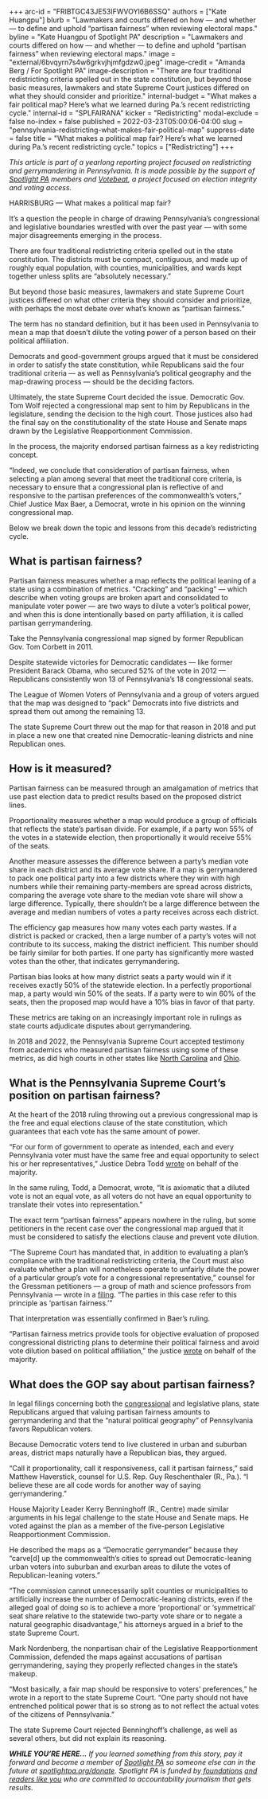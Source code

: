 +++
arc-id = "FRIBTGC43JE53IFWVOYI6B6SSQ"
authors = ["Kate Huangpu"]
blurb = "Lawmakers and courts differed on how — and whether — to define and uphold “partisan fairness” when reviewing electoral maps."
byline = "Kate Huangpu of Spotlight PA"
description = "Lawmakers and courts differed on how — and whether — to define and uphold “partisan fairness” when reviewing electoral maps."
image = "external/6bvqyrn7s4w6grkvjhjmfgdzw0.jpeg"
image-credit = "Amanda Berg / For Spotlight PA"
image-description = "There are four traditional redistricting criteria spelled out in the state constitution, but beyond those basic measures, lawmakers and state Supreme Court justices differed on what they should consider and prioritize."
internal-budget = "What makes a fair political map? Here’s what we learned during Pa.’s recent redistricting cycle."
internal-id = "SPLFAIRANA"
kicker = "Redistricting"
modal-exclude = false
no-index = false
published = 2022-03-23T05:00:06-04:00
slug = "pennsylvania-redistricting-what-makes-fair-political-map"
suppress-date = false
title = "What makes a political map fair? Here’s what we learned during Pa.’s recent redistricting cycle."
topics = ["Redistricting"]
+++

<i>This article is part of a yearlong reporting project focused on redistricting and gerrymandering in Pennsylvania. It is made possible by the support of </i><a href="https://www.spotlightpa.org/"><i>Spotlight PA</i></a><i> members and </i><a href="https://votebeat.org/"><i>Votebeat</i></a><i>, a project focused on election integrity and voting access.</i>

HARRISBURG — What makes a political map fair?

It’s a question the people in charge of drawing Pennsylvania’s congressional and legislative boundaries wrestled with over the past year — with some major disagreements emerging in the process.

There are four traditional redistricting criteria spelled out in the state constitution. The districts must be compact, contiguous, and made up of roughly equal population, with counties, municipalities, and wards kept together unless splits are “absolutely necessary.”

<script src="https://www.spotlightpa.org/embed.js" async></script><div data-spl-embed-version="1" data-spl-src="https://www.spotlightpa.org/embeds/newsletter/"></div>

But beyond those basic measures, lawmakers and state Supreme Court justices differed on what other criteria they should consider and prioritize, with perhaps the most debate over what’s known as “partisan fairness.”

The term has no standard definition, but it has been used in Pennsylvania to mean a map that doesn’t dilute the voting power of a person based on their political affiliation.

Democrats and good-government groups argued that it must be considered in order to satisfy the state constitution, while Republicans said the four traditional criteria — as well as Pennsylvania’s political geography and the map-drawing process — should be the deciding factors.

Ultimately, the state Supreme Court decided the issue. Democratic Gov. Tom Wolf rejected a congressional map sent to him by Republicans in the legislature, sending the decision to the high court. Those justices also had the final say on the constitutionality of the state House and Senate maps drawn by the Legislative Reapportionment Commission.

In the process, the majority endorsed partisan fairness as a key redistricting concept.

“Indeed, we conclude that consideration of partisan fairness, when selecting a plan among several that meet the traditional core criteria, is necessary to ensure that a congressional plan is reflective of and responsive to the partisan preferences of the commonwealth’s voters,” Chief Justice Max Baer, a Democrat, wrote in his opinion on the winning congressional map.

Below we break down the topic and lessons from this decade’s redistricting cycle.

## What is partisan fairness?

Partisan fairness measures whether a map reflects the political leaning of a state using a combination of metrics. “Cracking” and “packing” — which describe when voting groups are broken apart and consolidated to manipulate voter power — are two ways to dilute a voter’s political power, and when this is done intentionally based on party affiliation, it is called partisan gerrymandering.

Take the Pennsylvania congressional map signed by former Republican Gov. Tom Corbett in 2011.

Despite statewide victories for Democratic candidates — like former President Barack Obama, who secured 52% of the vote in 2012 — Republicans consistently won 13 of Pennsylvania’s 18 congressional seats.

The League of Women Voters of Pennsylvania and a group of voters argued that the map was designed to “pack” Democrats into five districts and spread them out among the remaining 13.

The state Supreme Court threw out the map for that reason in 2018 and put in place a new one that created nine Democratic-leaning districts and nine Republican ones.

## How is it measured?

Partisan fairness can be measured through an amalgamation of metrics that use past election data to predict results based on the proposed district lines.

Proportionality measures whether a map would produce a group of officials that reflects the state’s partisan divide. For example, if a party won 55% of the votes in a statewide election, then proportionally it would receive 55% of the seats.

Another measure assesses the difference between a party’s median vote share in each district and its average vote share. If a map is gerrymandered to pack one political party into a few districts where they win with high numbers while their remaining party-members are spread across districts, comparing the average vote share to the median vote share will show a large difference. Typically, there shouldn’t be a large difference between the average and median numbers of votes a party receives across each district.

The efficiency gap measures how many votes each party wastes. If a district is packed or cracked, then a large number of a party’s votes will not contribute to its success, making the district inefficient. This number should be fairly similar for both parties. If one party has significantly more wasted votes than the other, that indicates gerrymandering.

Partisan bias looks at how many district seats a party would win if it receives exactly 50% of the statewide election. In a perfectly proportional map, a party would win 50% of the seats. If a party were to win 60% of the seats, then the proposed map would have a 10% bias in favor of that party.

These metrics are taking on an increasingly important role in rulings as state courts adjudicate disputes about gerrymandering.

In 2018 and 2022, the Pennsylvania Supreme Court accepted testimony from academics who measured partisan fairness using some of these metrics, as did high courts in other states like <a href="https://www.theguardian.com/us-news/2022/feb/04/north-carolina-supreme-court-redistricting-maps">North Carolina</a> and <a href="https://www.dispatch.com/story/news/politics/elections/2022/01/14/redistricting-ohio-supreme-court-decision-congressional-map-gerrymandering/9119566002/">Ohio</a>.

## What is the Pennsylvania Supreme Court’s position on partisan fairness?

At the heart of the 2018 ruling throwing out a previous congressional map is the free and equal elections clause of the state constitution, which guarantees that each vote has the same amount of power.

“For our form of government to operate as intended, each and every Pennsylvania voter must have the same free and equal opportunity to select his or her representatives,” Justice Debra Todd <a href="https://www.brennancenter.org/sites/default/files/legal-work/LWV_v_PA_Majority-Opinion.pdf">wrote</a> on behalf of the majority.

In the same ruling, Todd, a Democrat, wrote, “It is axiomatic that a diluted vote is not an equal vote, as all voters do not have an equal opportunity to translate their votes into representation.”

The exact term “partisan fairness” appears nowhere in the ruling, but some petitioners in the recent case over the congressional map argued that it must be considered to satisfy the elections clause and prevent vote dilution.

“The Supreme Court has mandated that, in addition to evaluating a plan’s compliance with the traditional redistricting criteria, the Court must also evaluate whether a plan will nonetheless operate to unfairly dilute the power of a particular group’s vote for a congressional representative,” counsel for the Gressman petitioners — a group of math and science professors from Pennsylvania — wrote in a <a href="https://www.pacourts.us/Storage/media/pdfs/20220131/184811-jan.29,2022--gressmanmath-sciencepeitioners'post-trialsubmission.pdf">filing</a>. “The parties in this case refer to this principle as ‘partisan fairness.’”

That interpretation was essentially confirmed in Baer’s ruling.

“Partisan fairness metrics provide tools for objective evaluation of proposed congressional districting plans to determine their political fairness and avoid vote dilution based on political affiliation,” the justice <a href="https://www.pacourts.us/assets/opinions/Supreme/out/J-20-2022mo.pdf?cb=1">wrote</a> on behalf of the majority.

## What does the GOP say about partisan fairness?

In legal filings concerning both the <a href="https://www.spotlightpa.org/news/2022/02/pennsylvania-redistricting-congressional-map-supreme-court-hearing/" target="_blank">congressional</a> and legislative plans, state Republicans argued that valuing partisan fairness amounts to gerrymandering and that the “natural political geography” of Pennsylvania favors Republican voters.

Because Democratic voters tend to live clustered in urban and suburban areas, district maps naturally have a Republican bias, they argued.

“Call it proportionality, call it responsiveness, call it partisan fairness,” said Matthew Haverstick, counsel for U.S. Rep. Guy Reschenthaler (R., Pa.). “I believe these are all code words for another way of saying gerrymandering.”

House Majority Leader Kerry Benninghoff (R., Centre) made similar arguments in his legal challenge to the state House and Senate maps. He voted against the plan as a member of the five-person Legislative Reapportionment Commission.

<script src="https://www.spotlightpa.org/embed.js" async></script><div data-spl-embed-version="1" data-spl-src="https://www.spotlightpa.org/embeds/donate/"></div>

He described the maps as a “Democratic gerrymander” because they “carve[d] up the commonwealth’s cities to spread out Democratic-leaning urban voters into suburban and exurban areas to dilute the votes of Republican-leaning voters.”

“The commission cannot unnecessarily split counties or municipalities to artificially increase the number of Democratic-leaning districts, even if the alleged goal of doing so is to achieve a more ‘proportional’ or ‘symmetrical’ seat share relative to the statewide two-party vote share or to negate a natural geographic disadvantage,” his attorneys argued in a brief to the state Supreme Court.

Mark Nordenberg, the nonpartisan chair of the Legislative Reapportionment Commission, defended the maps against accusations of partisan gerrymandering, saying they properly reflected changes in the state’s makeup.

“Most basically, a fair map should be responsive to voters’ preferences,” he wrote in a report to the state Supreme Court. “One party should not have entrenched political power that is so strong as to not reflect the actual votes of the citizens of Pennsylvania.”

The state Supreme Court rejected Benninghoff’s challenge, as well as several others, but did not explain its reasoning.

<i><b>WHILE YOU’RE HERE...</b></i><i> If you learned something from this story, pay it forward and become a member of </i><a href="https://www.spotlightpa.org/"><i>Spotlight PA</i></a><i> so someone else can in the future at </i><a href="http://spotlightpa.org/donate"><i>spotlightpa.org/donate</i></a><i>. Spotlight PA is funded by</i><a href="https://www.spotlightpa.org/support"><i> foundations</i></a><i> </i><a href="https://www.spotlightpa.org/support"><i>and readers like you</i></a><i> who are committed to accountability journalism that gets results.</i>
